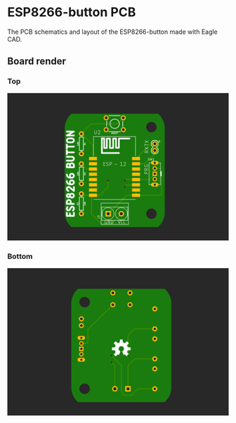 # ESP8266-button PCB
The PCB schematics and layout of the ESP8266-button made with Eagle CAD.

## Board render
### Top
![PCB top render](top.png)
### Bottom
![PCB bottom render](bottom.png)